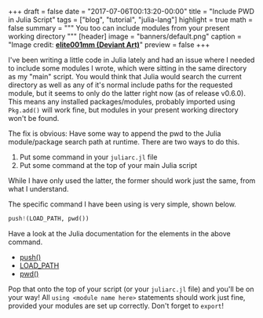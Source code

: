 +++
draft = false
date = "2017-07-06T00:13:20-00:00"
title = "Include PWD in Julia Script"
tags = ["blog", "tutorial", "julia-lang"]
highlight = true
math = false
summary = """
You too can include modules from your present working directory
"""
[header]
image = "banners/default.png"
caption = "Image credit: [**elite001mm (Deviant Art)**](http://fav.me/d9qa7qz)"
preview = false
+++

I've been writing a little code in Julia lately and had an issue where I needed to include some modules I wrote, which were sitting in the same directory as my "main" script. You would think that Julia would search the current directory as well as any of it's normal include paths for the requested module, but it seems to only do the latter right now (as of release v0.6.0). This means any installed packages/modules, probably imported using `Pkg.add()` will work fine, but modules in your present working directory won't be found.

The fix is obvious: Have some way to append the pwd to the Julia module/package search path at runtime. There are two ways to do this.

1. Put some command in your `juliarc.jl` file
2. Put some command at the top of your main Julia script

While I have only used the latter, the former should work just the same, from what I understand.

The specific command I have been using is very simple, shown below.

```python
push!(LOAD_PATH, pwd())
```

Have a look at the Julia documentation for the elements in the above command.

- [push()](https://docs.julialang.org/en/stable/stdlib/collections/#Base.push!)
- [LOAD_PATH](https://docs.julialang.org/en/stable/manual/environment-variables/#JULIA_LOAD_PATH-1)
- [pwd()](https://docs.julialang.org/en/stable/stdlib/file/#Base.Filesystem.pwd)

Pop that onto the top of your script (or your `juliarc.jl` file) and you'll be on your way! All `using <module name here>` statements should work just fine, provided your modules are set up correctly. Don't forget to `export`!

